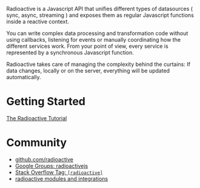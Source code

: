 Radioactive is a Javascript API that unifies different types of datasources ( sync, async, streaming ) and exposes them as regular Javascript functions inside a reactive context.

You can write complex data processing and transformation code without using callbacks, listening for events or manually coordinating how the different services work. From your point of view, every service is represented by a synchronous Javascript function.

Radioactive takes care of managing the complexity behind the curtains: If data changes, locally or on the server, everything will be updated automatically.

# Getting Started

[The Radioactive Tutorial](https://github.com/radioactive/radioactive/wiki/Radioactive-Tutorial)


# Community

* [github.com/radioactive](https://github.com/radioactive)
* [Google Groups: radioactivejs](https://groups.google.com/forum/#!forum/radioactivejs)
* [Stack Overflow Tag: `[radioactive]`]()
* [radioactive modules and integrations](https://github.com/radioactive/radioactive/wiki/Modules)




